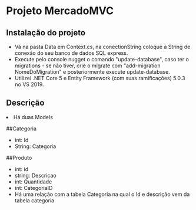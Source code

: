 # Projeto MercadoMVC

## Instalação do projeto
<ul>
 <li> Vá na pasta Data em Context.cs, na conectionString coloque a String de conexão do seu banco de dados SQL express.</li>
 <li> Execute pelo console nugget o comando "update-database", caso ter o migrations - se não tiver, crie o migrate com "add-migration NomeDoMigration" e posteriormente execute update-database.</li>
 <li> Utilizei .NET Core 5 e Entity Framework (com suas ramificações) 5.0.3 no VS 2019.</li>
</ul>

## Descrição

 <li> 
  Há duas Models
 </li>
 
 ##Categoria
 <ul>
 <li> int: Id </li>
  <li> String: Categoria </li>
  </ul>
  ##Produto
  
  <ul>
   <li> int: id </li>
    <li> string: Descricao </li>
     <li> int: Quantidade </li>
      <li> int: CategoriaID </li>
       <li> Há uma relação com a tabela Categoria na qual o Id e descrição vem da tabela categoria </li>
  </ul>
